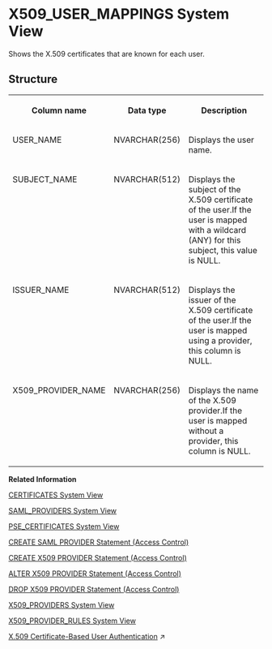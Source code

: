 <!-- loio210347fc75191014a80dfe0a0af3c6bf -->

# X509\_USER\_MAPPINGS System View

Shows the X.509 certificates that are known for each user.



<a name="loio210347fc75191014a80dfe0a0af3c6bf___x509__u_s_e_r__m_a_p_p_i_n_g_s_1struct_X509_USER_MAPPINGS"/>

## Structure


<table>
<tr>
<th valign="top">

Column name



</th>
<th valign="top">

Data type



</th>
<th valign="top">

Description



</th>
</tr>
<tr>
<td valign="top">

USER\_NAME



</td>
<td valign="top">

NVARCHAR\(256\)



</td>
<td valign="top">

Displays the user name.



</td>
</tr>
<tr>
<td valign="top">

SUBJECT\_NAME



</td>
<td valign="top">

NVARCHAR\(512\)



</td>
<td valign="top">

Displays the subject of the X.509 certificate of the user.If the user is mapped with a wildcard \(ANY\) for this subject, this value is NULL. 



</td>
</tr>
<tr>
<td valign="top">

ISSUER\_NAME



</td>
<td valign="top">

NVARCHAR\(512\)



</td>
<td valign="top">

Displays the issuer of the X.509 certificate of the user.If the user is mapped using a provider, this column is NULL. 



</td>
</tr>
<tr>
<td valign="top">

X509\_PROVIDER\_NAME



</td>
<td valign="top">

NVARCHAR\(256\)



</td>
<td valign="top">

Displays the name of the X.509 provider.If the user is mapped without a provider, this column is NULL. 



</td>
</tr>
</table>

**Related Information**  


[CERTIFICATES System View](certificates-system-view-d076e2b.md "Provides information about certificates useable in PSEs.")

[SAML\_PROVIDERS System View](saml-providers-system-view-20cda7b.md "Shows available SAML providers.")

[PSE\_CERTIFICATES System View](pse-certificates-system-view-0184e53.md "Provides information about certificates used in PSEs.")

[CREATE SAML PROVIDER Statement \(Access Control\)](../../010-SQL-Reference/012-SQL-Statements/create-saml-provider-statement-access-control-20d4cca.md "Defines a SAML provider in the SAP HANA database.")

[CREATE X509 PROVIDER Statement \(Access Control\)](../../010-SQL-Reference/012-SQL-Statements/create-x509-provider-statement-access-control-3b3163d.md "Defines an X.509 provider in the SAP HANA database.")

[ALTER X509 PROVIDER Statement \(Access Control\)](../../010-SQL-Reference/012-SQL-Statements/alter-x509-provider-statement-access-control-4f7e59d.md "Alters an X.509 provider in the SAP HANA database.")

[DROP X509 PROVIDER Statement \(Access Control\)](../../010-SQL-Reference/012-SQL-Statements/drop-x509-provider-statement-access-control-f7a37e8.md "Drops an X.509 provider in the SAP HANA database.")

[X509\_PROVIDERS System View](x509-providers-system-view-07a3627.md "Lists all of the X.509 providers configured in the SAP HANA database.")

[X509\_PROVIDER\_RULES System View](x509-provider-rules-system-view-2457e71.md "Lists all of the matching rules for X.509 providers.")

[X.509 Certificate-Based User Authentication](https://help.sap.com/viewer/c82f8d6a84c147f8b78bf6416dae7290/2023_2_QRC/en-US/2b335f7eec6a450095f110ea961d77cc.html "SAP HANA supports X.509 client certificates for user authentication in single sign-on environments. In particular, X.509 certificate-based authentication can be used for technical users to secure system-to-system integration.") :arrow_upper_right:

